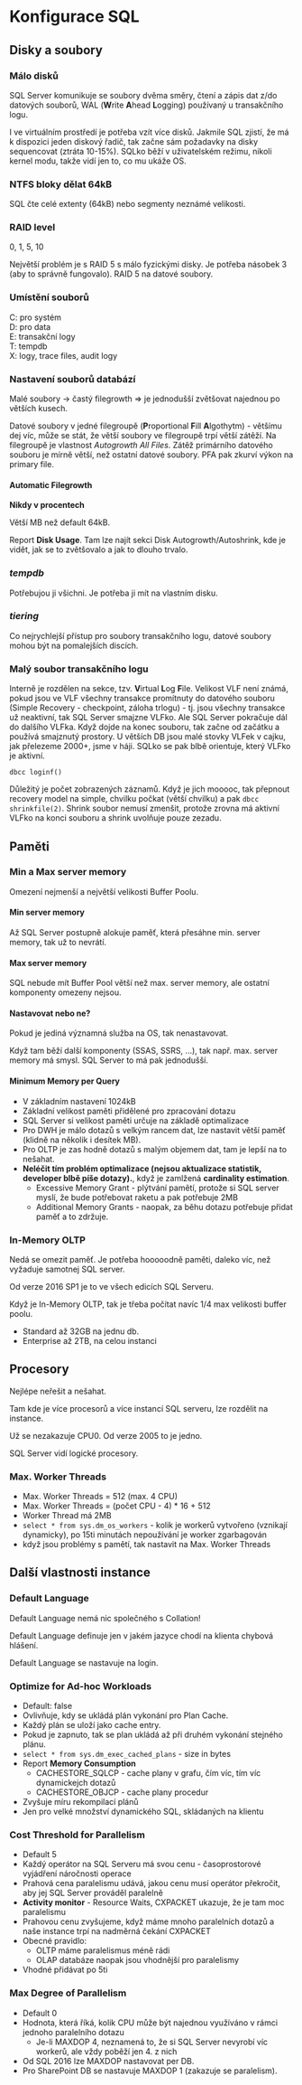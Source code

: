 # Konfigurace SQL
## Disky a soubory
### Málo disků
SQL Server komunikuje se soubory dvěma směry, čtení a zápis dat z/do datových souborů, WAL (**W**rite **A**head **L**ogging) používaný u transakčního logu.

I ve virtuálním prostředí je potřeba vzít více disků. Jakmile SQL zjistí, že má k dispozici jeden diskový řadič, tak začne sám požadavky na disky sequencovat (ztráta 10-15%). SQLko běží v uživatelském režimu, nikoli kernel modu, takže vidí jen to, co mu ukáže OS.
### NTFS bloky dělat 64kB
SQL čte celé extenty (64kB) nebo segmenty neznámé velikosti.
### RAID level
0, 1, 5, 10

Největší problém je s RAID 5 s málo fyzickými disky. Je potřeba násobek 3 (aby to správně fungovalo).
RAID 5 na datové soubory.
### Umístění souborů
C: pro systém\
D: pro data\
E: transakční logy\
T: tempdb\
X: logy, trace files, audit logy
### Nastavení souborů databází
Malé soubory -> častý filegrowth => je jednodušší zvětšovat najednou po větších kusech.

Datové soubory v jedné filegroupě (**P**roportional **F**ill **A**lgothytm) - většímu dej víc, může se stát, že větší soubory ve filegroupě trpí větší zátěží. Na filegroupě je vlastnost *Autogrowth All Files*. Zátěž primárního datového souboru je mírně větší, než ostatní datové soubory. PFA pak zkurví výkon na primary file.
#### Automatic Filegrowth
**Nikdy v procentech**

Větší MB než default 64kB.

Report **Disk Usage**. Tam lze najít sekci Disk Autogrowth/Autoshrink, kde je vidět, jak se to zvětšovalo a jak to dlouho trvalo.
### *tempdb*
Potřebujou ji všichni. Je potřeba ji mít na vlastním disku.
### *tiering*
Co nejrychlejší přístup pro soubory transakčního logu, datové soubory mohou být na pomalejších discích.
### Malý soubor transakčního logu
Interně je rozdělen na sekce, tzv. **V**irtual **L**og **F**ile. Velikost VLF není známá, pokud jsou ve VLF všechny transakce promítnuty do datového souboru (Simple Recovery - checkpoint, záloha trlogu) - tj. jsou všechny transakce už neaktivní, tak SQL Server smajzne VLFko. Ale SQL Server pokračuje dál do dalšího VLFka. Když dojde na konec souboru, tak začne od začátku a používá smajznutý prostory. U větších DB jsou malé stovky VLFek v cajku, jak přelezeme 2000+, jsme v háji. SQLko se pak blbě orientuje, který VLFko je aktivní.

`dbcc loginf()`

Důležitý je počet zobrazených záznamů. Když je jich mooooc, tak přepnout recovery model na simple, chvilku počkat (větší chvilku) a pak `dbcc shrinkfile(2)`. Shrink soubor nemusí zmenšit, protože zrovna má aktivní VLFko na konci souboru a shrink uvolňuje pouze zezadu.
## Paměti
### Min a Max server memory
Omezení nejmenší a největší velikosti Buffer Poolu.
#### Min server memory
Až SQL Server postupně alokuje paměť, která přesáhne min. server memory, tak už to nevrátí.
#### Max server memory
SQL nebude mít Buffer Pool větší než max. server memory, ale ostatní komponenty omezeny nejsou.
#### Nastavovat nebo ne?
Pokud je jediná významná služba na OS, tak nenastavovat.

Když tam běží další komponenty (SSAS, SSRS, ...), tak např. max. server memory má smysl. SQL Server to má pak jednodušší.
#### Minimum Memory per Query
- V základním nastavení 1024kB
- Základní velikost paměti přidělené pro zpracování dotazu
- SQL Server si velikost paměti určuje na základě optimalizace
- Pro DWH je málo dotazů s velkým rancem dat, lze nastavit větší paměť (klidně na několik i desítek MB).
- Pro OLTP je zas hodně dotazů s malým objemem dat, tam je lepší na to nešahat.
- **Neléčit tím problém optimalizace (nejsou aktualizace statistik, developer blbě píše dotazy).**, když je zamlžená **cardinality estimation**.
  - Excessive Memory Grant - plýtvání pamětí, protože si SQL server myslí, že bude potřebovat raketu a pak potřebuje 2MB
  - Additional Memory Grants - naopak, za běhu dotazu potřebuje přidat paměť a to zdržuje.
### In-Memory OLTP
Nedá se omezit paměť. Je potřeba hooooodně paměti, daleko víc, než vyžaduje samotnej SQL server.

Od verze 2016 SP1 je to ve všech edicích SQL Serveru.

Když je In-Memory OLTP, tak je třeba počítat navíc 1/4 max velikosti buffer poolu.
- Standard až 32GB na jednu db.
- Enterprise až 2TB, na celou instanci
## Procesory
Nejlépe neřešit a nešahat.

Tam kde je více procesorů a více instancí SQL serveru, lze rozdělit na instance.

Už se nezakazuje CPU0. Od verze 2005 to je jedno.

SQL Server vidí logické procesory.
### Max. Worker Threads
- Max. Worker Threads = 512 (max. 4 CPU)
- Max. Worker Threads = (počet CPU - 4) * 16 + 512
- Worker Thread má 2MB
- `select * from sys.dm_os_workers` - kolik je workerů vytvořeno (vznikají dynamicky), po 15ti minutách nepoužívání je worker zgarbagován
- když jsou problémy s pamětí, tak nastavit na Max. Worker Threads
## Další vlastnosti instance
### Default Language
Default Language nemá nic společného s Collation!

Default Language definuje jen v jakém jazyce chodí na klienta chybová hlášení.

Default Language se nastavuje na login.

### Optimize for Ad-hoc Workloads
- Default: false
- Ovlivňuje, kdy se ukládá plán vykonání pro Plan Cache.
- Každý plán se uloží jako cache entry.
- Pokud je zapnuto, tak se plan ukládá až při druhém vykonání stejného plánu.
- `select * from sys.dm_exec_cached_plans` - size in bytes
- Report **Memory Consumption**
  - CACHESTORE_SQLCP - cache plany v grafu, čím víc, tím víc dynamickejch dotazů
  - CACHESTORE_OBJCP - cache plany procedur
- Zvyšuje míru rekompilací plánů
- Jen pro velké množství dynamického SQL, skládaných na klientu

### Cost Threshold for Parallelism
- Default 5
- Každý operátor na SQL Serveru má svou cenu - časoprostorové vyjádření náročnosti operace
- Prahová cena paralelismu udává, jakou cenu musí operátor překročit, aby jej SQL Server prováděl paralelně
- **Activity monitor** - Resource Waits, CXPACKET ukazuje, že je tam moc paralelismu
- Prahovou cenu zvyšujeme, když máme mnoho paralelních dotazů a naše instance trpí na nadměrná čekání CXPACKET
- Obecné pravidlo:
  - OLTP máme paralelismus méně rádi
  - OLAP databáze naopak jsou vhodnější pro paralelismy
- Vhodné přidávat po 5ti
### Max Degree of Parallelism
- Default 0
- Hodnota, která říká, kolik CPU může být najednou využíváno v rámci jednoho paralelního dotazu
  - Je-li MAXDOP 4, neznamená to, že si SQL Server nevyrobí víc workerů, ale vždy poběží jen 4. z nich
- Od SQL 2016 lze MAXDOP nastavovat per DB.
- Pro SharePoint DB se nastavuje MAXDOP 1 (zakazuje se paralelism).